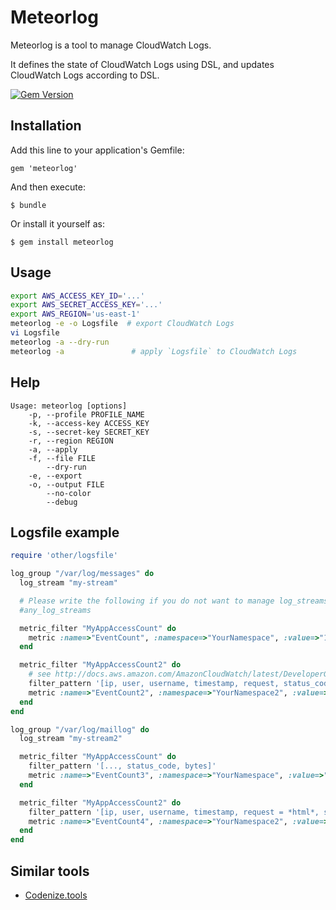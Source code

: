 # Meteorlog

Meteorlog is a tool to manage CloudWatch Logs.

It defines the state of CloudWatch Logs using DSL, and updates CloudWatch Logs according to DSL.

[![Gem Version](https://badge.fury.io/rb/meteorlog.svg)](http://badge.fury.io/rb/meteorlog)

## Installation

Add this line to your application's Gemfile:

    gem 'meteorlog'

And then execute:

    $ bundle

Or install it yourself as:

    $ gem install meteorlog

## Usage

```sh
export AWS_ACCESS_KEY_ID='...'
export AWS_SECRET_ACCESS_KEY='...'
export AWS_REGION='us-east-1'
meteorlog -e -o Logsfile  # export CloudWatch Logs
vi Logsfile
meteorlog -a --dry-run
meteorlog -a               # apply `Logsfile` to CloudWatch Logs
```

## Help

```
Usage: meteorlog [options]
    -p, --profile PROFILE_NAME
    -k, --access-key ACCESS_KEY
    -s, --secret-key SECRET_KEY
    -r, --region REGION
    -a, --apply
    -f, --file FILE
        --dry-run
    -e, --export
    -o, --output FILE
        --no-color
        --debug
```

## Logsfile example

```ruby
require 'other/logsfile'

log_group "/var/log/messages" do
  log_stream "my-stream"

  # Please write the following if you do not want to manage log_streams
  #any_log_streams

  metric_filter "MyAppAccessCount" do
    metric :name=>"EventCount", :namespace=>"YourNamespace", :value=>"1"
  end

  metric_filter "MyAppAccessCount2" do
    # see http://docs.aws.amazon.com/AmazonCloudWatch/latest/DeveloperGuide/FilterAndPatternSyntax.html
    filter_pattern '[ip, user, username, timestamp, request, status_code, bytes > 1000]'
    metric :name=>"EventCount2", :namespace=>"YourNamespace2", :value=>"2"
  end
end

log_group "/var/log/maillog" do
  log_stream "my-stream2"

  metric_filter "MyAppAccessCount" do
    filter_pattern '[..., status_code, bytes]'
    metric :name=>"EventCount3", :namespace=>"YourNamespace", :value=>"1"
  end

  metric_filter "MyAppAccessCount2" do
    filter_pattern '[ip, user, username, timestamp, request = *html*, status_code = 4*, bytes]'
    metric :name=>"EventCount4", :namespace=>"YourNamespace2", :value=>"2"
  end
end
```

## Similar tools
* [Codenize.tools](http://http://codenize.tools/)
